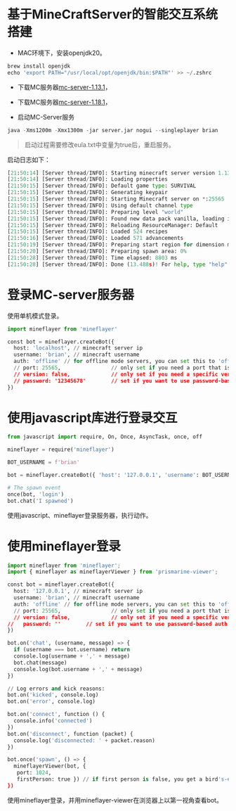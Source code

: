 # 基于MineCraftServer的智能交互系统搭建

* MAC环境下，安装openjdk20。
```python
brew install openjdk
echo 'export PATH="/usr/local/opt/openjdk/bin:$PATH"' >> ~/.zshrc
```

* 下载MC服务器[mc-server-1.13.1](https://launcher.mojang.com/v1/objects/fe123682e9cb30031eae351764f653500b7396c9/server.jar)，
* 下载MC服务器[mc-server-1.18.1](https://launcher.mojang.com/v1/objects/125e5adf40c659fd3bce3e66e67a16bb49ecc1b9/server.jar)，

* 启动MC-Server服务

```python
java -Xms1200m -Xmx1300m -jar server.jar nogui --singleplayer brian
```
>启动过程需要修改eula.txt中变量为true后，重启服务。

启动日志如下：
```python
[21:50:14] [Server thread/INFO]: Starting minecraft server version 1.13.1
[21:50:14] [Server thread/INFO]: Loading properties
[21:50:15] [Server thread/INFO]: Default game type: SURVIVAL
[21:50:15] [Server thread/INFO]: Generating keypair
[21:50:15] [Server thread/INFO]: Starting Minecraft server on *:25565
[21:50:15] [Server thread/INFO]: Using default channel type
[21:50:15] [Server thread/INFO]: Preparing level "world"
[21:50:15] [Server thread/INFO]: Found new data pack vanilla, loading it automatically
[21:50:15] [Server thread/INFO]: Reloading ResourceManager: Default
[21:50:15] [Server thread/INFO]: Loaded 524 recipes
[21:50:16] [Server thread/INFO]: Loaded 571 advancements
[21:50:19] [Server thread/INFO]: Preparing start region for dimension minecraft:overworld
[21:50:20] [Server thread/INFO]: Preparing spawn area: 0%
[21:50:28] [Server thread/INFO]: Time elapsed: 8803 ms
[21:50:28] [Server thread/INFO]: Done (13.488s)! For help, type "help"
```

# 登录MC-server服务器

使用单机模式登录。

```python
import mineflayer from 'mineflayer'

const bot = mineflayer.createBot({
  host: 'localhost', // minecraft server ip
  username: 'brian', // minecraft username
  auth: 'offline' // for offline mode servers, you can set this to 'offline'
  // port: 25565,                // only set if you need a port that isn't 25565
  // version: false,             // only set if you need a specific version or snapshot (ie: "1.8.9" or "1.16.5"), otherwise it's set automatically
  // password: '12345678'        // set if you want to use password-based auth (may be unreliable)
})
```

# 使用javascript库进行登录交互

```python
from javascript import require, On, Once, AsyncTask, once, off

mineflayer = require('mineflayer')

BOT_USERNAME = f'brian'

bot = mineflayer.createBot({ 'host': '127.0.0.1', 'username': BOT_USERNAME, 'auth': 'offline'})

# The spawn event
once(bot, 'login')
bot.chat('I spawned')
```

使用javascript、mineflayer登录服务器，执行动作。

# 使用mineflayer登录

```python
import mineflayer from 'mineflayer';
import { mineflayer as mineflayerViewer } from 'prismarine-viewer';

const bot = mineflayer.createBot({
  host: '127.0.0.1', // minecraft server ip
  username: 'brian', // minecraft username
  auth: 'offline' // for offline mode servers, you can set this to 'offline'
  // port: 25565,                // only set if you need a port that isn't 25565
  // version: false,             // only set if you need a specific version or snapshot (ie: "1.8.9" or "1.16.5"), otherwise it's set automatically
//   password: ''        // set if you want to use password-based auth (may be unreliable)
})

bot.on('chat', (username, message) => {
  if (username === bot.username) return
  console.log(username + ',' + message)
  bot.chat(message)
  console.log(bot.username + ',' + message)
})

// Log errors and kick reasons:
bot.on('kicked', console.log)
bot.on('error', console.log)

bot.on('connect', function () {
  console.info('connected')
})
bot.on('disconnect', function (packet) {
  console.log('disconnected: ' + packet.reason)
})

bot.once('spawn', () => {
  mineflayerViewer(bot, {
   port: 1024,
   firstPerson: true }) // if first person is false, you get a bird's-eye view
})
```

使用mineflayer登录，并用mineflayer-viewer在浏览器上以第一视角查看bot。
